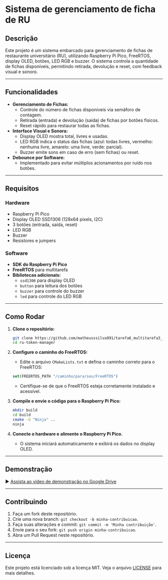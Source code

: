 # **Sistema de gerenciamento de ficha de RU**

## **Descrição**

Este projeto é um sistema embarcado para gerenciamento de fichas de restaurante universitário (RU), utilizando Raspberry Pi Pico, FreeRTOS, display OLED, botões, LED RGB e buzzer. O sistema controla a quantidade de fichas disponíveis, permitindo retirada, devolução e reset, com feedback visual e sonoro.

---

## **Funcionalidades**

- **Gerenciamento de Fichas:**
  - Controle do número de fichas disponíveis via semáforo de contagem.
  - Retirada (entrada) e devolução (saída) de fichas por botões físicos.
  - Reset rápido para restaurar todas as fichas.
- **Interface Visual e Sonora:**
  - Display OLED mostra total, livres e usadas.
  - LED RGB indica o status das fichas (azul: todas livres, vermelho: nenhuma livre, amarelo: uma livre, verde: parcial).
  - Buzzer emite sons em caso de erro (sem fichas) ou reset.
- **Debounce por Software:**
  - Implementado para evitar múltiplos acionamentos por ruído nos botões.

---

## **Requisitos**

### **Hardware**

- Raspberry Pi Pico
- Display OLED SSD1306 (128x64 pixels, I2C)
- 3 botões (entrada, saída, reset)
- LED RGB
- Buzzer
- Resistores e jumpers

### **Software**

- **SDK do Raspberry Pi Pico**
- **FreeRTOS** para multitarefa
- **Bibliotecas adicionais:**
  - `ssd1306` para display OLED
  - `button` para leitura dos botões
  - `buzzer` para controle do buzzer
  - `led` para controle do LED RGB

---

## **Como Rodar**

1. **Clone o repositório:**

   ```bash
   git clone https://github.com/matheusssilva991/tarefa6_multitarefa3_embarcatech.git
   cd ru-token-manager
   ```

2. **Configure o caminho do FreeRTOS:**
   - Edite o arquivo `CMakeLists.txt` e defina o caminho correto para o FreeRTOS:

   ```cmake
   set(FREERTOS_PATH "/caminho/para/seu/FreeRTOS")
   ```

   - Certifique-se de que o FreeRTOS esteja corretamente instalado e acessível.

3. **Compile e envie o código para o Raspberry Pi Pico:**

   ```bash
   mkdir build
   cd build
   cmake -G "Ninja" ..
   ninja
   ```

4. **Conecte o hardware e alimente o Raspberry Pi Pico.**
   - O sistema iniciará automaticamente e exibirá os dados no display OLED.

---

## **Demonstração**

▶️ [Assista ao vídeo de demonstração no Google Drive](https://drive.google.com/file/d/1UNcEwTQXoDbNuP66fNSVNQDA4XNAGawN/view?usp=drive_link)

---

## **Contribuindo**

1. Faça um fork deste repositório.
2. Crie uma nova branch: `git checkout -b minha-contribuicao`.
3. Faça suas alterações e commit: `git commit -m 'Minha contribuição'`.
4. Envie para o seu fork: `git push origin minha-contribuicao`.
5. Abra um Pull Request neste repositório.

---

## **Licença**

Este projeto está licenciado sob a licença MIT. Veja o arquivo [LICENSE](LICENSE) para mais detalhes.
